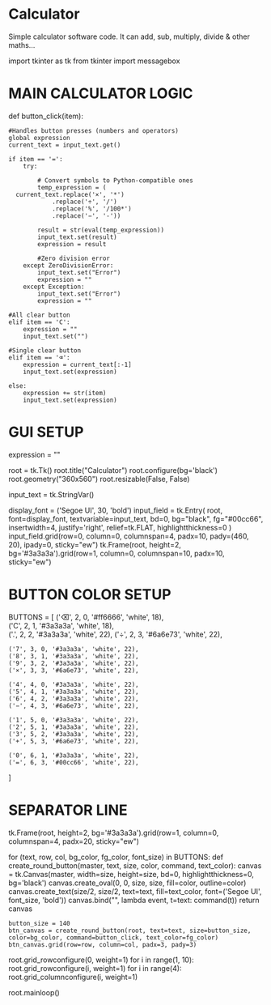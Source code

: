 # Calculator
Simple calculator software code. It can add, sub, multiply, divide &amp; other maths...

import tkinter as tk
from tkinter import messagebox

# MAIN CALCULATOR LOGIC

def button_click(item):
    
    #Handles button presses (numbers and operators)
    global expression
    current_text = input_text.get()
    
    if item == '=':
        try:
            
            # Convert symbols to Python-compatible ones
            temp_expression = (
      current_text.replace('×', '*')
                .replace('÷', '/')
                .replace('%', '/100*')
                .replace('−', '-'))
            
            result = str(eval(temp_expression))
            input_text.set(result)
            expression = result
            
            #Zero division error
        except ZeroDivisionError:
            input_text.set("Error")
            expression = ""
        except Exception:
            input_text.set("Error")
            expression = ""
            
    #All clear button
    elif item == 'C':
        expression = ""
        input_text.set("")
        
    #Single clear button
    elif item == '⌫':
        expression = current_text[:-1]
        input_text.set(expression)

    else:
        expression += str(item)
        input_text.set(expression)


# GUI SETUP
expression = ""

root = tk.Tk()
root.title("Calculator")
root.configure(bg='black')
root.geometry("360x560")
root.resizable(False, False)

input_text = tk.StringVar()

display_font = ('Segoe UI', 30, 'bold')
input_field = tk.Entry(
    root, font=display_font, textvariable=input_text, bd=0,
    bg="black", fg="#00cc66", insertwidth=4, justify='right',
    relief=tk.FLAT, highlightthickness=0
)
input_field.grid(row=0, column=0, columnspan=4, padx=10, pady=(460, 20), ipady=0, sticky="ew")
tk.Frame(root, height=2, bg='#3a3a3a').grid(row=1, column=0, columnspan=10, padx=10, sticky="ew")

# BUTTON COLOR SETUP
BUTTONS = [
    ('⌫', 2, 0, '#ff6666', 'white', 18),   
    ('C', 2, 1, '#3a3a3a', 'white', 18),   
    ('.', 2, 2, '#3a3a3a', 'white', 22),
    ('÷', 2, 3, '#6a6e73', 'white', 22),

    ('7', 3, 0, '#3a3a3a', 'white', 22),
    ('8', 3, 1, '#3a3a3a', 'white', 22),
    ('9', 3, 2, '#3a3a3a', 'white', 22),
    ('×', 3, 3, '#6a6e73', 'white', 22),

    ('4', 4, 0, '#3a3a3a', 'white', 22),
    ('5', 4, 1, '#3a3a3a', 'white', 22),
    ('6', 4, 2, '#3a3a3a', 'white', 22),
    ('−', 4, 3, '#6a6e73', 'white', 22),

    ('1', 5, 0, '#3a3a3a', 'white', 22),
    ('2', 5, 1, '#3a3a3a', 'white', 22),
    ('3', 5, 2, '#3a3a3a', 'white', 22),
    ('+', 5, 3, '#6a6e73', 'white', 22),

    ('0', 6, 1, '#3a3a3a', 'white', 22),
    ('=', 6, 3, '#00cc66', 'white', 22),
]

# SEPARATOR LINE
tk.Frame(root, height=2, bg='#3a3a3a').grid(row=1, column=0, columnspan=4, padx=20, sticky="ew")

for (text, row, col, bg_color, fg_color, font_size) in BUTTONS:
    def create_round_button(master, text, size, color, command, text_color):
        canvas = tk.Canvas(master, width=size, height=size, bd=0, highlightthickness=0, bg='black')
        canvas.create_oval(0, 0, size, size, fill=color, outline=color)
        canvas.create_text(size/2, size/2, text=text, fill=text_color, font=('Segoe UI', font_size, 'bold'))
        canvas.bind("<Button-1>", lambda event, t=text: command(t))
        return canvas

    button_size = 140 
    btn_canvas = create_round_button(root, text=text, size=button_size, color=bg_color, command=button_click, text_color=fg_color)
    btn_canvas.grid(row=row, column=col, padx=3, pady=3)

root.grid_rowconfigure(0, weight=1)
for i in range(1, 10): 
    root.grid_rowconfigure(i, weight=1)
for i in range(4):
    root.grid_columnconfigure(i, weight=1)

root.mainloop()
